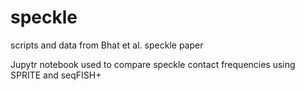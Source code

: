 # speckle
scripts and data from Bhat et al. speckle paper

Jupytr notebook used to compare speckle contact frequencies using SPRITE and seqFISH+
